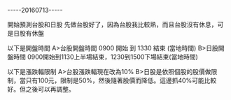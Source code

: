 -----20160713-----

開始預測台股和日股
先做台股好了，因為台股我比較熟，而且台股沒有休息，可是日股有休盤

以下是開盤時間
A>台股開盤時間 0900 開始 到 1330 結束 (當地時間)
B>日股開盤時間 0900開始到1130上半場結束，1230到1500下場結束(當地時間)

以下是漲跌輻限制
A>台股漲跌輻現在改為10%
B>日股是依照個股的股價做限制，當只有100元，限制是50%，然後隨著股價而降低。這邊抓40%可能比較好。但之後可以再調整。


